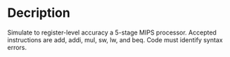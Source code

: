 # Decription
Simulate to register-level accuracy a 5-stage MIPS processor. Accepted instructions are add, addi, mul, sw, lw, and beq. Code must identify syntax errors.
